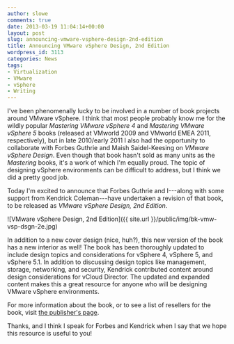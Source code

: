 ```yaml
---
author: slowe
comments: true
date: 2013-03-19 11:04:14+00:00
layout: post
slug: announcing-vmware-vsphere-design-2nd-edition
title: Announcing VMware vSphere Design, 2nd Edition
wordpress_id: 3113
categories: News
tags:
- Virtualization
- VMware
- vSphere
- Writing
---
```


I've been phenomenally lucky to be involved in a number of book projects around VMware vSphere. I think that most people probably know me for the wildly popular _Mastering VMware vSphere 4_ and _Mastering VMware vSphere 5_ books (released at VMworld 2009 and VMworld EMEA 2011, respectively), but in late 2010/early 2011 I also had the opportunity to collaborate with Forbes Guthrie and Maish Saidel-Keesing on _VMware vSphere Design_. Even though that book hasn't sold as many units as the _Mastering_ books, it's a work of which I'm equally proud. The topic of designing vSphere environments can be difficult to address, but I think we did a pretty good job.

Today I'm excited to announce that Forbes Guthrie and I---along with some support from Kendrick Coleman---have undertaken a revision of that book, to be released as _VMware vSphere Design, 2nd Edition_. 

![VMware vSphere Design, 2nd Edition]({{ site.url }}/public/img/bk-vmw-vsp-dsgn-2e.jpg)

In addition to a new cover design (nice, huh?), this new version of the book has a new interior as well! The book has been thoroughly updated to include design topics and considerations for vSphere 4, vSphere 5, and vSphere 5.1. In addition to discussing design topics like management, storage, networking, and security, Kendrick contributed content around design considerations for vCloud Director. The updated and expanded content makes this a great resource for anyone who will be designing VMware vSphere environments.

For more information about the book, or to see a list of resellers for the book, visit [the publisher's page](http://www.wiley.com/WileyCDA/WileyTitle/productCd-1118407911,descCd-buy.html).

Thanks, and I think I speak for Forbes and Kendrick when I say that we hope this resource is useful to you!
